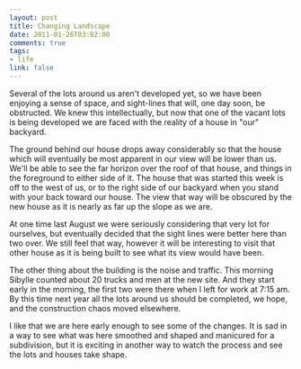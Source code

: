 ```yaml
--- 
layout: post
title: Changing Landscape
date: 2011-01-26T03:02:00
comments: true
tags:
- life
link: false
---
```

Several of the lots around us aren't developed yet, so we have been enjoying a sense of space, and sight-lines that will, one day soon, be obstructed. We knew this intellectually, but now that one of the vacant lots is being developed we are faced with the reality of a house in "our" backyard.

The ground behind our house drops away considerably so that the house which will eventually be most apparent in our view will be lower than us. We'll be able to see the far horizon over the roof of that house, and things in the foreground to either side of it. The house that was started this week is off to the west of us, or to the right side of our backyard when you stand with your back toward our house. The view that way will be obscured by the new house as it is nearly as far up the slope as we are.

At one time last August we were seriously considering that very lot for ourselves, but eventually decided that the sight lines were better here than two over. We still feel that way, however it will be interesting to visit that other house as it is being built to see what its view would have been.

The other thing about the building is the noise and traffic. This morning Sibylle counted about 20 trucks and men at the new site. And they start early in the morning, the first two were there when I left for work at 7:15 am. By this time next year all the lots around us should be completed, we hope, and the construction chaos moved elsewhere.

I like that we are here early enough to see some of the changes. It is sad in a way to see what was here smoothed and shaped and manicured for a subdivision, but it is exciting in another way to watch the process and see the lots and houses take shape.
